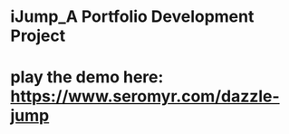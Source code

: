 # iJump_A Portfolio Development Project
# play the demo here: https://www.seromyr.com/dazzle-jump
 
